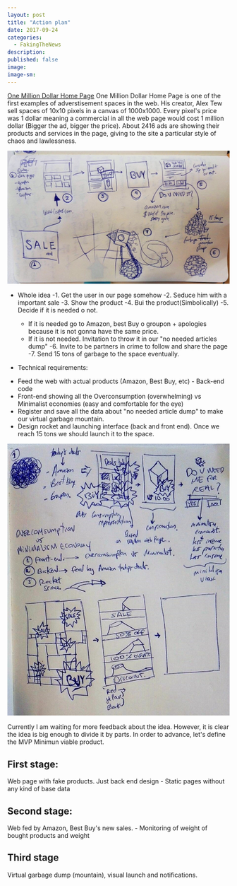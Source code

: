 ```yaml
---
layout: post
title: "Action plan"
date: 2017-09-24
categories:
  - FakingTheNews
description:
published: false
image: 
image-sm:
---
```

[One Million Dollar Home Page](http://www.milliondollarhomepage.com/)
One Million Dollar Home Page is one of the first examples of adverstisement spaces in the web. His creator, Alex Tew sell spaces of 10x10 pixels in a canvas of 1000x1000. Every pixel's price was 1 dollar meaning a commercial in all the web page would cost 1 million dollar (Bigger the ad, bigger the price).
About 2416 ads are showing their products and services in the page, giving to the site a particular style of chaos and lawlessness.

![General Sketches](/assets/fakingIdea.jpeg)

- Whole idea
  -1. Get the user in our page somehow
  -2. Seduce him with a important sale
  -3. Show the product
  -4. Bui the product(Simbolically)
  -5. Decide if it is needed o not.
    - If it is needed go to Amazon, best Buy o groupon + apologies because it is not gonna have the same price.
    - If it is not needed. Invitation to throw it in our "no needed articles dump"
  -6. Invite to be partners in crime to follow and share the page
  -7. Send 15 tons of garbage to the space eventually.
  
 - Technical requirements:
 + Feed the web with actual products (Amazon, Best Buy, etc) - Back-end code
 + Front-end showing all the Overconsumption (overwhelming) vs Minimalist economies (easy and comfortable for the eye)
 + Register and save all the data about "no needed article dump" to make our virtual garbage mountain.
 + Design rocket and launching interface (back and front end). Once we reach 15 tons we should launch it to the space.
 
![General Sketches](/assets/fakingStyle.jpeg)

Currently I am waiting for more feedback about the idea. However, it is clear the idea is big enough to divide it by parts. In order to advance, let's define the MVP Minimun viable product.
## First stage:
Web page with fake products. Just back end design - Static pages without any kind of base data
## Second stage:
Web fed by Amazon, Best Buy's new sales. - Monitoring of weight of bought products and weight
## Third stage
Virtual garbage dump (mountain), visual launch and notifications.


